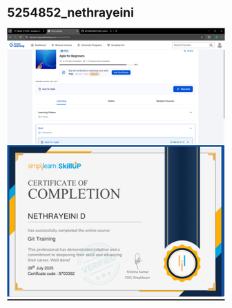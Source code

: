 # 5254852_nethrayeini

![image alt](https://github.com/NETHRAYEINI/5254852_nethrayeini/blob/cdc28fa36ec86f258b5f293f54c67ba29558a6be/Great%20Learning%20-%20Google%20Chrome%2024-07-2025%2022_10_37.png)
![image alt](https://raw.githubusercontent.com/NETHRAYEINI/5254852_nethrayeini/32da23335fd7d430b96d1d394a3ff15c44ac3434/GIT%20CERTIFICATE.png)
